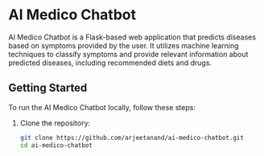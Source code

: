 # AI Medico Chatbot

AI Medico Chatbot is a Flask-based web application that predicts diseases based on symptoms provided by the user. It utilizes machine learning techniques to classify symptoms and provide relevant information about predicted diseases, including recommended diets and drugs.

## Getting Started

To run the AI Medico Chatbot locally, follow these steps:

1. Clone the repository:
   ```bash
   git clone https://github.com/arjeetanand/ai-medico-chatbot.git
   cd ai-medico-chatbot
